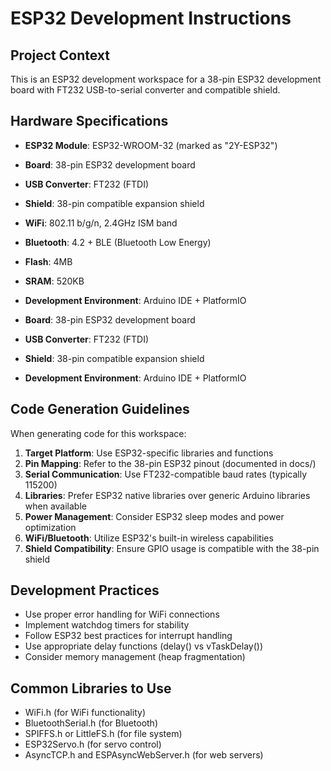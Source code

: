 # ESP32 Development Instructions

<!-- Use this file to provide workspace-specific custom instructions to Copilot. For more details, visit https://code.visualstudio.com/docs/copilot/copilot-customization#_use-a-githubcopilotinstructionsmd-file -->

## Project Context

This is an ESP32 development workspace for a 38-pin ESP32 development board with FT232 USB-to-serial converter and compatible shield.

## Hardware Specifications

- **ESP32 Module**: ESP32-WROOM-32 (marked as "2Y-ESP32")
- **Board**: 38-pin ESP32 development board
- **USB Converter**: FT232 (FTDI)
- **Shield**: 38-pin compatible expansion shield
- **WiFi**: 802.11 b/g/n, 2.4GHz ISM band
- **Bluetooth**: 4.2 + BLE (Bluetooth Low Energy)
- **Flash**: 4MB
- **SRAM**: 520KB
- **Development Environment**: Arduino IDE + PlatformIO

- **Board**: 38-pin ESP32 development board
- **USB Converter**: FT232 (FTDI)
- **Shield**: 38-pin compatible expansion shield
- **Development Environment**: Arduino IDE + PlatformIO

## Code Generation Guidelines

When generating code for this workspace:

1. **Target Platform**: Use ESP32-specific libraries and functions
2. **Pin Mapping**: Refer to the 38-pin ESP32 pinout (documented in docs/)
3. **Serial Communication**: Use FT232-compatible baud rates (typically 115200)
4. **Libraries**: Prefer ESP32 native libraries over generic Arduino libraries when available
5. **Power Management**: Consider ESP32 sleep modes and power optimization
6. **WiFi/Bluetooth**: Utilize ESP32's built-in wireless capabilities
7. **Shield Compatibility**: Ensure GPIO usage is compatible with the 38-pin shield

## Development Practices

- Use proper error handling for WiFi connections
- Implement watchdog timers for stability
- Follow ESP32 best practices for interrupt handling
- Use appropriate delay functions (delay() vs vTaskDelay())
- Consider memory management (heap fragmentation)

## Common Libraries to Use

- WiFi.h (for WiFi functionality)
- BluetoothSerial.h (for Bluetooth)
- SPIFFS.h or LittleFS.h (for file system)
- ESP32Servo.h (for servo control)
- AsyncTCP.h and ESPAsyncWebServer.h (for web servers)
